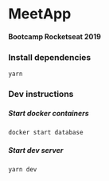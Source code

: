 # MeetApp

#### Bootcamp Rocketseat 2019

### Install dependencies

```
yarn
```

### Dev instructions

##### Start docker containers

```
docker start database
```

##### Start dev server

```
yarn dev
```
